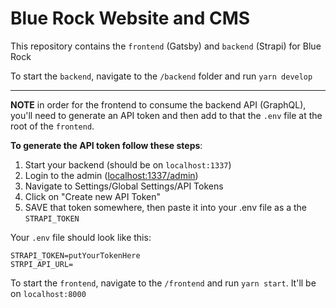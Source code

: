 # Blue Rock Website and CMS

This repository contains the `frontend` (Gatsby) and `backend` (Strapi) for Blue Rock

To start the `backend`, navigate to the `/backend` folder and run `yarn develop`

-----

**NOTE** in order for the frontend to consume the backend API (GraphQL), you'll need to generate an API token and then add to that the `.env` file at the root of the `frontend`.

**To generate the API token follow these steps**: 
 
1. Start your backend (should be on `localhost:1337`)
2. Login to the admin (<a href="localhost:1337/admin">localhost:1337/admin</a>)
3. Navigate to Settings/Global Settings/API Tokens
4. Click on "Create new API Token"
5. SAVE that token somewhere, then paste it into your .env file as a the `STRAPI_TOKEN`

 
 Your `.env` file should look like this: 
```
STRAPI_TOKEN=putYourTokenHere
STRPI_API_URL=
```

To start the `frontend`, navigate to the `/frontend` and run `yarn start`. It'll be on `localhost:8000`
